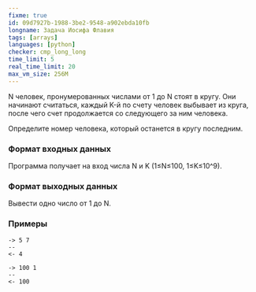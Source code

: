 ```yaml
---
fixme: true
id: 09d7927b-1988-3be2-9548-a902ebda10fb
longname: Задача Иосифа Флавия
tags: [arrays]
languages: [python]
checker: cmp_long_long
time_limit: 5
real_time_limit: 20
max_vm_size: 256M
---
```


N  человек, пронумерованных числами от 1 до N стоят в кругу. Они начинают считаться, каждый K-й по счету человек выбывает из круга, после чего счет продолжается со следующего за ним человека.

Определите номер человека, который останется в кругу последним.



### Формат входных данных

Программа получает на вход числа N и K (1≤N≤100, 1≤K≤10^9).

### Формат выходных данных

Вывести одно число от 1 до N.

### Примеры

```
-> 5 7
--
<- 4
```

```
-> 100 1
--
<- 100
```

